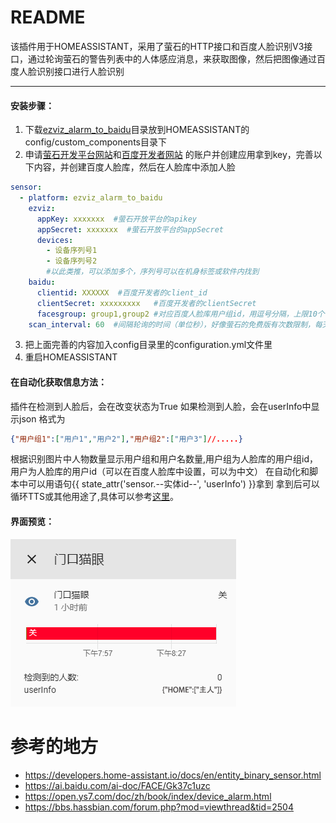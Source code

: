 README
===========================
该插件用于HOMEASSISTANT，采用了萤石的HTTP接口和百度人脸识别V3接口，通过轮询萤石的警告列表中的人体感应消息，来获取图像，然后把图像通过百度人脸识别接口进行人脸识别

***
#### 安装步骤：
1. 下载[ezviz_alarm_to_baidu](./config/custom_components)目录放到HOMEASSISTANT的config/custom_components目录下
1. 申请[萤石开发平台网站](https://open.ys7.com/)和[百度开发者网站](https://cloud.baidu.com/product/face/search) 的账户并创建应用拿到key，完善以下内容，并创建百度人脸库，然后在人脸库中添加人脸
``` YAML {.line-numbers}
sensor:
  - platform: ezviz_alarm_to_baidu
    ezviz:
      appKey: xxxxxxx  #萤石开放平台的apikey
      appSecret: xxxxxxx  #萤石开放平台的appSecret
      devices:
        - 设备序列号1
        - 设备序列号2
        #以此类推，可以添加多个，序列号可以在机身标签或软件内找到
    baidu:
      clientid: XXXXXX  #百度开发者的client_id
      clientSecret: xxxxxxxxx   #百度开发者的clientSecret
      facesgroup: group1,group2 #对应百度人脸库用户组id，用逗号分隔，上限10个
    scan_interval: 60  #间隔轮询的时间（单位秒），好像萤石的免费版有次数限制，每天1万次
```
3. 把上面完善的内容加入config目录里的configuration.yml文件里
3. 重启HOMEASSISTANT

#### 在自动化获取信息方法：
插件在检测到人脸后，会在改变状态为True
如果检测到人脸，会在userInfo中显示json
格式为
``` JSON
{"用户组1":["用户1","用户2"],"用户组2":["用户3"]//.....}
```
根据识别图片中人物数量显示用户组和用户名数量,用户组为人脸库的用户组id，用户为人脸库的用户id（可以在百度人脸库中设置，可以为中文）
在自动化和脚本中可以用语句{{ state_attr('sensor.--实体id--', 'userInfo') }}拿到
拿到后可以循环TTS或其他用途了,具体可以参考[这里](https://bbs.hassbian.com/forum.php?mod=viewthread&tid=6495)。

#### 界面预览：
![界面图](/assets/界面图.png)

参考的地方
===
- https://developers.home-assistant.io/docs/en/entity_binary_sensor.html
- https://ai.baidu.com/ai-doc/FACE/Gk37c1uzc
- https://open.ys7.com/doc/zh/book/index/device_alarm.html
- https://bbs.hassbian.com/forum.php?mod=viewthread&tid=2504